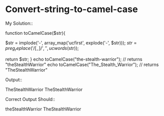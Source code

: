 # Convert-string-to-camel-case

My Solution::

function toCamelCase($str){

 $str = implode('-', array_map('ucfirst', explode('-', $str)));
 $str = preg_replace('/[_-]/','', ucwords($str));
  
  
 return $str;
}
echo toCamelCase("the-stealth-warrior"); // returns "theStealthWarrior"
echo toCamelCase("The_Stealth_Warrior"); // returns "TheStealthWarrior"

Output::

TheStealthWarrior
TheStealthWarrior

Correct Output Should::

theStealthWarrior
TheStealthWarrior


